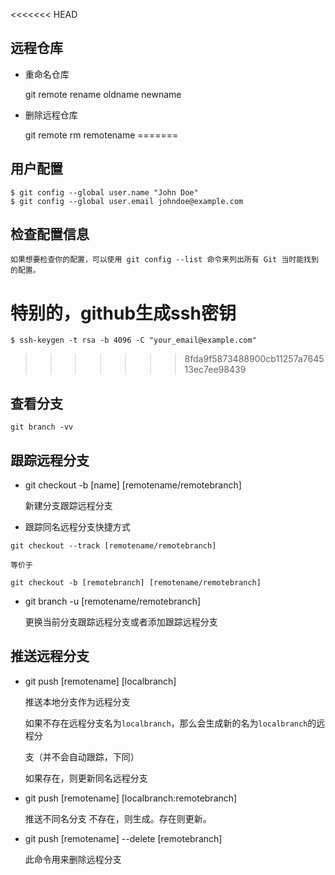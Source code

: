 <<<<<<< HEAD
## 远程仓库 
 * 重命名仓库
   
    git remote rename oldname newname
    
  * 删除远程仓库
  
    git remote rm remotename
=======
## 用户配置
    $ git config --global user.name "John Doe"
    $ git config --global user.email johndoe@example.com
    
## 检查配置信息

    如果想要检查你的配置，可以使用 git config --list 命令来列出所有 Git 当时能找到的配置。
# 特别的，github生成ssh密钥
    $ ssh-keygen -t rsa -b 4096 -C "your_email@example.com"
>>>>>>> 8fda9f5873488900cb11257a764513ec7ee98439

## 查看分支
    git branch -vv
 
## 跟踪远程分支
  * git checkout -b [name]  [remotename/remotebranch] 
  
    新建分支跟踪远程分支
  
  *  跟踪同名远程分支快捷方式
  
    git checkout --track [remotename/remotebranch]
    
    等价于
    
    git checkout -b [remotebranch] [remotename/remotebranch]
    
  * git branch -u [remotename/remotebranch] 
  
    更换当前分支跟踪远程分支或者添加跟踪远程分支
    
## 推送远程分支
  * git push [remotename]  [localbranch] 
  
    推送本地分支作为远程分支
  
    如果不存在远程分支名为`localbranch`，那么会生成新的名为`localbranch`的远程分
    
    支（并不会自动跟踪，下同）
    
    如果存在，则更新同名远程分支
    
  * git push [remotename]  [localbranch:remotebranch] 
    
    推送不同名分支
    不存在，则生成。存在则更新。
  * git push [remotename] --delete [remotebranch]
  
    此命令用来删除远程分支
